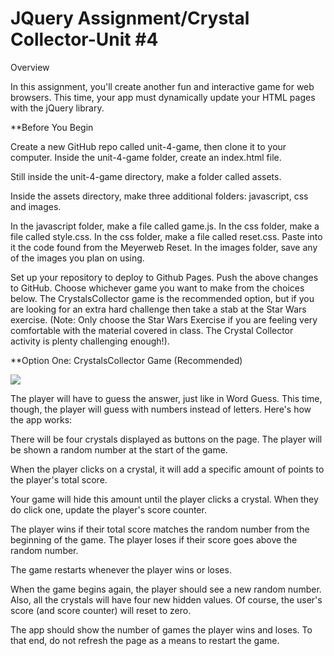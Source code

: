 # JQuery Assignment/Crystal Collector-Unit #4 


Overview

In this assignment, you'll create another fun and interactive game for web browsers. This time, your app must dynamically update your HTML pages with the jQuery library.


**Before You Begin


Create a new GitHub repo called unit-4-game, then clone it to your computer.
Inside the unit-4-game folder, create an index.html file.

Still inside the unit-4-game directory, make a folder called assets.


Inside the assets directory, make three additional folders: javascript, css and images.


In the javascript folder, make a file called game.js.
In the css folder, make a file called style.css.
In the css folder, make a file called reset.css. Paste into it the code found from the Meyerweb Reset.
In the images folder, save any of the images you plan on using.




Set up your repository to deploy to Github Pages.
Push the above changes to GitHub. 
Choose whichever game you want to make from the choices below. The CrystalsCollector game is the recommended option, but if you are looking for an extra hard challenge then take a stab at the Star Wars exercise. (Note: Only choose the Star Wars Exercise if you are feeling very comfortable with the material covered in class. The Crystal Collector activity is plenty challenging enough!).



**Option One: CrystalsCollector Game (Recommended)





![](1-CrystalCollector.jpg)








The player will have to guess the answer, just like in Word Guess. This time, though, the player will guess with numbers instead of letters. 
Here's how the app works:



There will be four crystals displayed as buttons on the page.
The player will be shown a random number at the start of the game.

When the player clicks on a crystal, it will add a specific amount of points to the player's total score. 


Your game will hide this amount until the player clicks a crystal.
When they do click one, update the player's score counter.


The player wins if their total score matches the random number from the beginning of the game.
The player loses if their score goes above the random number.

The game restarts whenever the player wins or loses.


When the game begins again, the player should see a new random number. Also, all the crystals will have four new hidden values. Of course, the user's score (and score counter) will reset to zero.


The app should show the number of games the player wins and loses. To that end, do not refresh the page as a means to restart the game.
